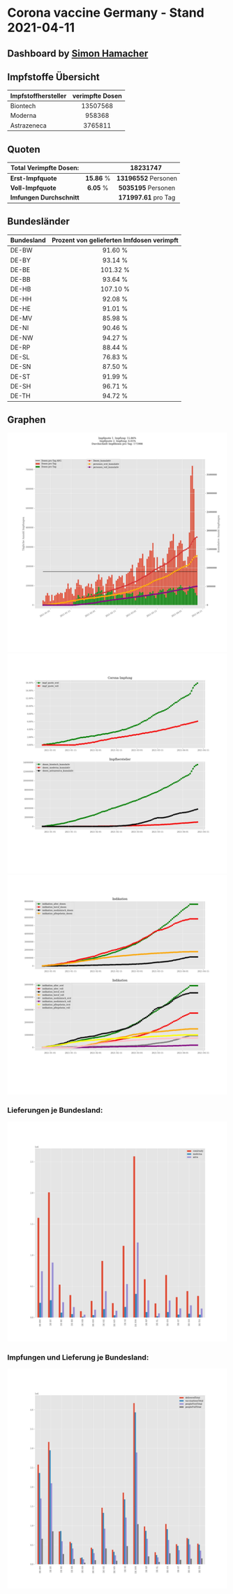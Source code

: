 # Corona vaccine Germany - Stand 2021-04-11
## Dashboard by [Simon Hamacher](https://www.shamacher.eu)
## Impfstoffe Übersicht
**Impfstoffhersteller** | **verimpfte Dosen**
-------- | :--------:
Biontech | 13507568
Moderna | 958368
Astrazeneca | 3765811


## Quoten
**Total Verimpfte Dosen:** | |18231747&nbsp;
-------- | :--------:| :--------:
**Erst-Impfquote** | **15.86** %| **13196552** Personen
**Voll-Impfquote** | **6.05** %| **5035195** Personen
**Imfungen Durchschnitt** | |**171997.61** pro Tag 
## Bundesländer
**Bundesland** | **Prozent von gelieferten Imfdosen verimpft**
-------- | :--------:
DE-BW | 91.60 %
DE-BY | 93.14 %
DE-BE | 101.32 %
DE-BB | 93.64 %
DE-HB | 107.10 %
DE-HH | 92.08 %
DE-HE | 91.01 %
DE-MV | 85.98 %
DE-NI | 90.46 %
DE-NW | 94.27 %
DE-RP | 88.44 %
DE-SL | 76.83 %
DE-SN | 87.50 %
DE-ST | 91.99 %
DE-SH | 96.71 %
DE-TH | 94.72 %
## Graphen
<img src="Impfungen-Corona-01.jpg" alt="Impf Übersicht" title="Impf Übersicht" />
<img src="Impfungen-Corona-02.jpg" alt="Impfquote" title="optionaler Titel" />
<img src="Impfungen-Corona-03.jpg" alt="Indikation" title="Indikation" />

### Lieferungen je Bundesland:
<img src="Impfungen-Corona-04.jpg" alt="Impfungen in den Bundesländern" title="Impfungen in den Bundesländern" />

### Impfungen und Lieferung je Bundesland:
<img src="Impfungen-Corona-05.jpg" alt="Impfungen in den Bundesländern" title="Impfungen in den Bundesländern" />

